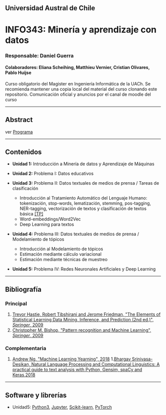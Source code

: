 ## Universidad Austral de Chile

# INFO343: Minería y aprendizaje con datos

### Responsable: Daniel Guerra 
#### Colaboradores: Eliana Scheihing, Matthieu Vernier, Cristian Olivares, Pablo Huijse

Curso obligatorio del Magister en Ingeniería Informática de la UACh. Se recomienda mantener una copia local del material del curso clonando este repositorio. Comunicación oficial y anuncios por el canal de moodle del curso

***
## Abstract

ver [Programa](https://docs.google.com/document/d/1TVyOWAzl-jEb-yI0xrYNhid8pyVgcDCDCkd0L4R92a8/edit?usp=sharing)


***
## Contenidos

- **Unidad 1:** Introducción a Minería de datos y Aprendizaje de Máquinas
- **Unidad 2:** Problema I: Datos educativos
- **Unidad 3:** Problema II: Datos textuales de medios de prensa / Tareas de clasificación
	- Introducción al Tratamiento Automático del Lenguaje Humano: tokenización, stop-words, lematización, stemming, pos-tagging, NER-tagging, vectorización de textos y clasificación de textos básica [[TP]](unidad3/Notebook1.ipynb)
	- Word-embeddings/Word2Vec
	- Deep Learning para textos
	
- **Unidad 4:** Problema III: Datos textuales de medios de prensa / Modelamiento de tópicos
	- Introducción al Modelamiento de tópicos
	- Estimación mediante cálculo variacional
	- Estimación mediante técnicas de muestreo
	
- **Unidad 5:** Problema IV: Redes Neuronales Artificiales y Deep Learning

***
## Bibliografía 

### Principal
1. [Trevor Hastie, Robert Tibshirani and Jerome Friedman, "The Elements of Statistical Learning Data Mining, Inference, and Prediction (2nd ed.)", *Springer*, 2009](http://web.stanford.edu/~hastie/ElemStatLearn/)
1. [Christopher M. Bishop, "Pattern recognition and Machine Learning", *Springer*, 2009]()


### Complementaria
1. [Andrew Ng, "Machine Learning Yearning", 2018](https://www.mlyearning.org/)
1.[Bhargav Srinivasa-Desikan, Natural Language Processing and Computational Linguistics: A practical guide to text analysis with Python, Gensim, spaCy and Keras,2018]()


***
## Software y librerías

- Unidad5: [Python3](https://docs.python.org/3/), [Jupyter](https://jupyter.org/), [Scikit-learn](https://bokeh.pydata.org/en/latest/), [PyTorch](https://pytorch.org/)

